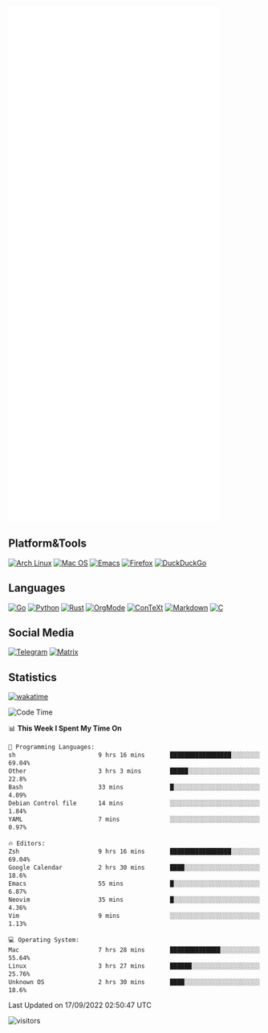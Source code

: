 ![Metrics](https://github.com/SteamedFish/SteamedFish/blob/master/github-metrics.svg)

## Platform&Tools

[![Arch Linux](https://img.shields.io/badge/ArchLinux-1793D1?logo=arch-linux&logoColor=fff&style=flat-square)](https://archlinux.org/)
[![Mac OS](https://img.shields.io/badge/MacOS-000000?style=flat-square&logo=macos&logoColor=F0F0F0)](https://www.apple.com/macos/)
[![Emacs](https://img.shields.io/badge/Emacs-%237F5AB6.svg?&style=flat-square&logo=gnu-emacs&logoColor=white)](https://www.gnu.org/software/emacs/)
[![Firefox](https://img.shields.io/badge/Firefox-FF7139?style=flat-square&logo=Firefox-Browser&logoColor=white)](https://firefox.com/)
[![DuckDuckGo](https://img.shields.io/badge/DuckDuckGo-DE5833?style=flat-square&logo=DuckDuckGo&logoColor=white)](https://duckduckgo.com/)

## Languages

[![Go](https://img.shields.io/badge/Golang-%2300ADD8.svg?style=flat-square&logo=go&logoColor=white)](https://golang.org/)
[![Python](https://img.shields.io/badge/Python-3670A0?style=flat-square&logo=python&logoColor=ffdd54)](https://www.python.org/)
[![Rust](https://img.shields.io/badge/Rust-%23000000.svg?style=flat-square&logo=rust&logoColor=white)](https://www.rust-lang.org/)
[![OrgMode](https://img.shields.io/badge/OrgMode-%23000000.svg?style=flat-square&logo=org&logoColor=white)](https://orgmode.org/)
[![ConTeXt](https://img.shields.io/badge/ConTeXt-%23008080.svg?style=flat-square&logo=latex&logoColor=white)](https://contextgarden.net/)
[![Markdown](https://img.shields.io/badge/MarkDown-%23000000.svg?style=flat-square&logo=markdown&logoColor=white)](https://daringfireball.net/projects/markdown/)
[![C](https://img.shields.io/badge/C-%2300599C.svg?style=flat-square&logo=c&logoColor=white)](https://www.iso.org/standard/74528.html)

## Social Media
[![Telegram](https://img.shields.io/badge/SteamedFish-2CA5E0?style=social&logo=telegram&logoColor=white)](https://t.me/SteamedFish)
[![Matrix](https://img.shields.io/badge/SteamedFish-2CA5E0?style=social&logo=matrix&logoColor=black)](https://matrix.to/#/@i:steamedfish.org)

## Statistics
[![wakatime](https://wakatime.com/badge/user/168280d6-fcf2-4b4f-ad3a-dc4612f35b38.svg)](https://wakatime.com/@168280d6-fcf2-4b4f-ad3a-dc4612f35b38)

<!--START_SECTION:waka-->
![Code Time](http://img.shields.io/badge/Code%20Time-2%2C008%20hrs%2056%20mins-blue)

📊 **This Week I Spent My Time On** 

```text
💬 Programming Languages: 
sh                       9 hrs 16 mins       █████████████████░░░░░░░░   69.04% 
Other                    3 hrs 3 mins        █████░░░░░░░░░░░░░░░░░░░░   22.8% 
Bash                     33 mins             █░░░░░░░░░░░░░░░░░░░░░░░░   4.09% 
Debian Control file      14 mins             ░░░░░░░░░░░░░░░░░░░░░░░░░   1.84% 
YAML                     7 mins              ░░░░░░░░░░░░░░░░░░░░░░░░░   0.97%

🔥 Editors: 
Zsh                      9 hrs 16 mins       █████████████████░░░░░░░░   69.04% 
Google Calendar          2 hrs 30 mins       ████░░░░░░░░░░░░░░░░░░░░░   18.6% 
Emacs                    55 mins             █░░░░░░░░░░░░░░░░░░░░░░░░   6.87% 
Neovim                   35 mins             █░░░░░░░░░░░░░░░░░░░░░░░░   4.36% 
Vim                      9 mins              ░░░░░░░░░░░░░░░░░░░░░░░░░   1.13%

💻 Operating System: 
Mac                      7 hrs 28 mins       ██████████████░░░░░░░░░░░   55.64% 
Linux                    3 hrs 27 mins       ██████░░░░░░░░░░░░░░░░░░░   25.76% 
Unknown OS               2 hrs 30 mins       ████░░░░░░░░░░░░░░░░░░░░░   18.6%

```


 Last Updated on 17/09/2022 02:50:47 UTC
<!--END_SECTION:waka-->

![visitors](https://visitor-badge.laobi.icu/badge?page_id=SteamedFish.SteamedFish)
